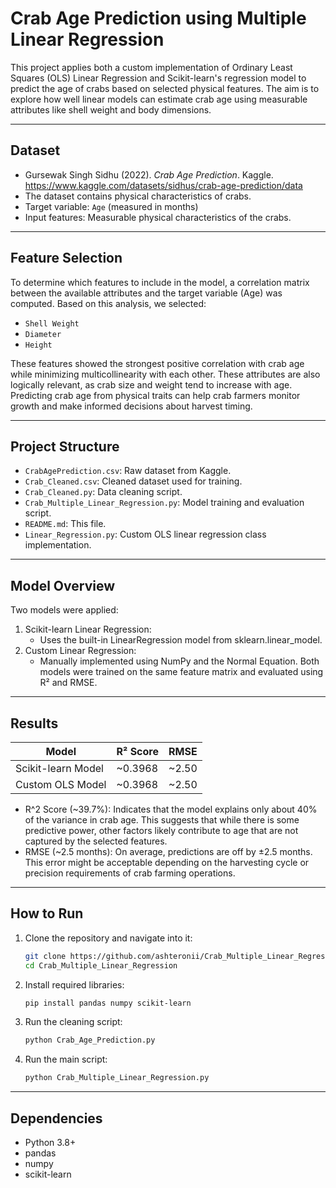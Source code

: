 # Crab Age Prediction using Multiple Linear Regression

This project applies both a custom implementation of Ordinary Least Squares (OLS) Linear Regression and Scikit-learn's regression model to predict the age of crabs based on selected physical features. The aim is to explore how well linear models can estimate crab age using measurable attributes like shell weight and body dimensions.

---

## Dataset

- Gursewak Singh Sidhu (2022). *Crab Age Prediction*. Kaggle. https://www.kaggle.com/datasets/sidhus/crab-age-prediction/data
- The dataset contains physical characteristics of crabs.
- Target variable: `Age` (measured in months)
- Input features: Measurable physical characteristics of the crabs.

---

## Feature Selection

To determine which features to include in the model, a correlation matrix between the available attributes and the target variable (Age) was computed. Based on this analysis, we selected:
- `Shell Weight`
- `Diameter`
- `Height`

These features showed the strongest positive correlation with crab age while minimizing multicollinearity with each other. These attributes are also logically relevant, as crab size and weight tend to increase with age.
Predicting crab age from physical traits can help crab farmers monitor growth and make informed decisions about harvest timing.

---

## Project Structure

- `CrabAgePrediction.csv`: Raw dataset from Kaggle.
- `Crab_Cleaned.csv`: Cleaned dataset used for training.
- `Crab_Cleaned.py`: Data cleaning script.
- `Crab_Multiple_Linear_Regression.py`: Model training and evaluation script.
- `README.md`: This file.
- `Linear_Regression.py`: Custom OLS linear regression class implementation.

---

## Model Overview

Two models were applied:
1. Scikit-learn Linear Regression:
   - Uses the built-in LinearRegression model from sklearn.linear_model.
3. Custom Linear Regression:
   - Manually implemented using NumPy and the Normal Equation.
Both models were trained on the same feature matrix and evaluated using R² and RMSE.

---

## Results

| Model              | R² Score | RMSE   |
| ------------------ | -------- | ------ |
| Scikit-learn Model | \~0.3968 | \~2.50 |
| Custom OLS Model   | \~0.3968 | \~2.50 |

- R^2 Score (~39.7%): Indicates that the model explains only about 40% of the variance in crab age. This suggests that while there is some predictive power, other factors likely contribute to age that are not captured by the selected features.
- RMSE (~2.5 months): On average, predictions are off by ±2.5 months. This error might be acceptable depending on the harvesting cycle or precision requirements of crab farming operations.

---

## How to Run

1. Clone the repository and navigate into it:
   ```bash
   git clone https://github.com/ashteronii/Crab_Multiple_Linear_Regression.git
   cd Crab_Multiple_Linear_Regression
   ```
2. Install required libraries:
   ```bash
   pip install pandas numpy scikit-learn
   ```
3. Run the cleaning script:
   ```bash
   python Crab_Age_Prediction.py
   ```
4. Run the main script:
   ```bash
   python Crab_Multiple_Linear_Regression.py
   ```
   
---

## Dependencies

- Python 3.8+
- pandas
- numpy
- scikit-learn

